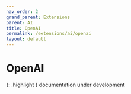 ```yaml
---
nav_order: 2
grand_parent: Extensions
parent: AI
title: OpenAI
permalink: /extensions/ai/openai
layout: default
---
```

# OpenAI

{: .highlight }
documentation under development

